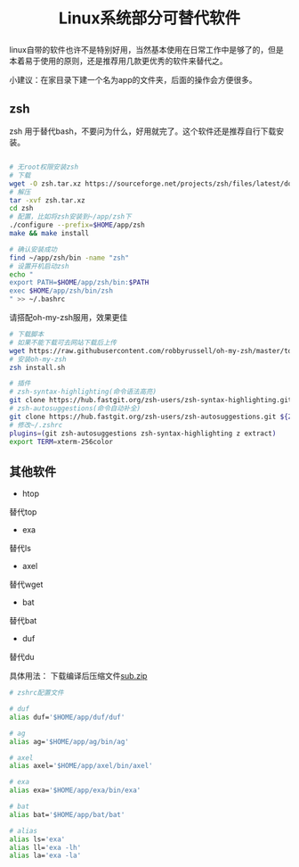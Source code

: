 # <p align="center">Linux系统部分可替代软件</p>

linux自带的软件也许不是特别好用，当然基本使用在日常工作中是够了的，但是本着易于使用的原则，还是推荐用几款更优秀的软件来替代之。

小建议：在家目录下建一个名为app的文件夹，后面的操作会方便很多。

## zsh
zsh 用于替代bash，不要问为什么，好用就完了。这个软件还是推荐自行下载安装。
```bash

# 无root权限安装zsh
# 下载
wget -O zsh.tar.xz https://sourceforge.net/projects/zsh/files/latest/download
# 解压
tar -xvf zsh.tar.xz
cd zsh
# 配置，比如将zsh安装到~/app/zsh下
./configure --prefix=$HOME/app/zsh
make && make install

# 确认安装成功
find ~/app/zsh/bin -name "zsh"
# 设置开机启动zsh
echo "
export PATH=$HOME/app/zsh/bin:$PATH
exec $HOME/app/zsh/bin/zsh
" >> ~/.bashrc

```
请搭配oh-my-zsh服用，效果更佳

```bash
# 下载脚本
# 如果不能下载可去网站下载后上传
wget https://raw.githubusercontent.com/robbyrussell/oh-my-zsh/master/tools/install.sh
# 安装oh-my-zsh
zsh install.sh

# 插件
# zsh-syntax-highlighting(命令语法高亮)
git clone https://hub.fastgit.org/zsh-users/zsh-syntax-highlighting.git ${ZSH_CUSTOM:-~/.oh-my-zsh/custom}/plugins/zsh-syntax-highlighting
# zsh-autosuggestions(命令自动补全)
git clone https://hub.fastgit.org/zsh-users/zsh-autosuggestions.git ${ZSH_CUSTOM:-~/.oh-my-zsh/custom}/plugins/zsh-autosuggestions
# 修改~/.zshrc
plugins=(git zsh-autosuggestions zsh-syntax-highlighting z extract)
export TERM=xterm-256color
```

## 其他软件
+ htop

替代top


+ exa

替代ls


+ axel

替代wget



+ bat

替代bat


+ duf

替代du

具体用法：
下载编译后压缩文件[sub.zip](https://github.com/sdy-xu/bioinformatics/blob/master/Linux/sub.zip)


```bash
# zshrc配置文件

# duf
alias duf='$HOME/app/duf/duf'

# ag
alias ag='$HOME/app/ag/bin/ag'

# axel
alias axel='$HOME/app/axel/bin/axel'

# exa
alias exa='$HOME/app/exa/bin/exa'

# bat
alias bat='$HOME/app/bat/bat'

# alias
alias ls='exa'
alias ll='exa -lh'
alias la='exa -la'

```






